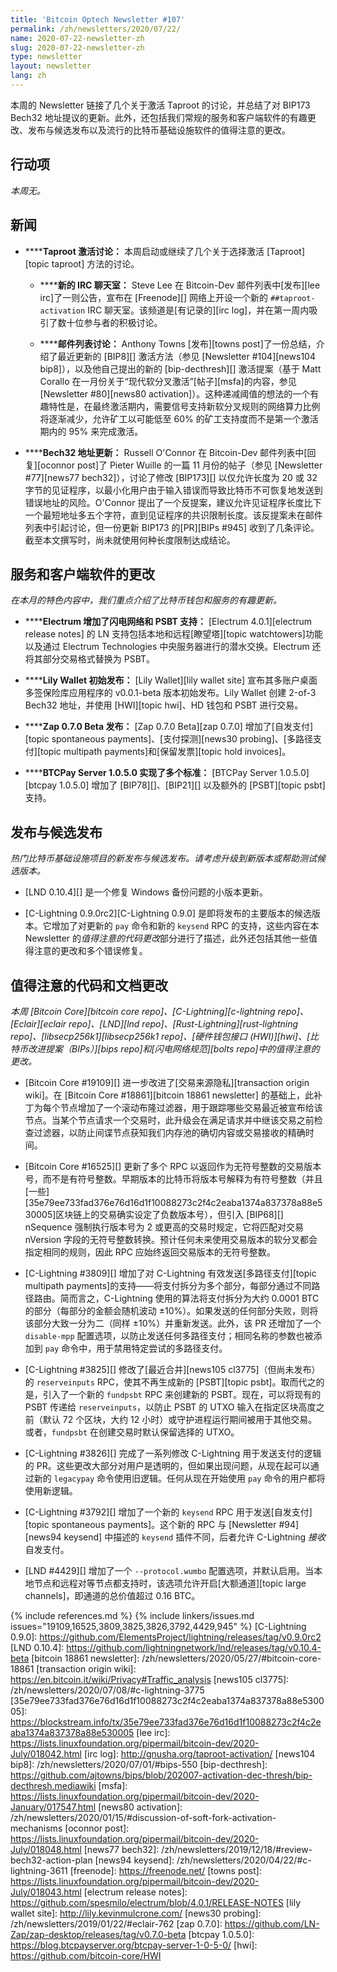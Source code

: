 ```yaml
---
title: 'Bitcoin Optech Newsletter #107'
permalink: /zh/newsletters/2020/07/22/
name: 2020-07-22-newsletter-zh
slug: 2020-07-22-newsletter-zh
type: newsletter
layout: newsletter
lang: zh
---
```

本周的 Newsletter 链接了几个关于激活 Taproot 的讨论，并总结了对 BIP173 Bech32 地址提议的更新。此外，还包括我们常规的服务和客户端软件的有趣更改、发布与候选发布以及流行的比特币基础设施软件的值得注意的更改。

## 行动项

*本周无。*

## 新闻

- **<!--taproot-activation-discussions-->****Taproot 激活讨论：** 本周启动或继续了几个关于选择激活 [Taproot][topic taproot] 方法的讨论。

  - **<!--new-irc-room-->****新的 IRC 聊天室：** Steve Lee 在 Bitcoin-Dev 邮件列表中[发布][lee irc]了一则公告，宣布在 [Freenode][] 网络上开设一个新的 `##taproot-activation` IRC 聊天室。该频道是[有记录的][irc log]，并在第一周内吸引了数十位参与者的积极讨论。

  - **<!--mailing-list-thread-->****邮件列表讨论：** Anthony Towns [发布][towns post]了一份总结，介绍了最近更新的 [BIP8][] 激活方法（参见 [Newsletter #104][news104 bip8]），以及他自己提出的新的 [bip-decthresh][] 激活提案（基于 Matt Corallo 在一月份关于“现代软分叉激活”[帖子][msfa]的内容，参见 [Newsletter #80][news80 activation]）。这种递减阈值的想法的一个有趣特性是，在最终激活期内，需要信号支持新软分叉规则的网络算力比例将逐渐减少，允许矿工以可能低至 60% 的矿工支持度而不是第一个激活期内的 95% 来完成激活。

- **<!--bech32-address-updates-->****Bech32 地址更新：** Russell O'Connor 在 Bitcoin-Dev 邮件列表中[回复][oconnor post]了 Pieter Wuille 的一篇 11 月份的帖子（参见 [Newsletter #77][news77 bech32]），讨论了修改 [BIP173][] 以仅允许长度为 20 或 32 字节的见证程序，以最小化用户由于输入错误而导致比特币不可恢复地发送到错误地址的风险。O'Connor 提出了一个反提案，建议允许见证程序长度比下一个最短地址多五个字符，直到见证程序的共识限制长度。该反提案未在邮件列表中引起讨论，但一份更新 BIP173 的[PR][BIPs #945] 收到了几条评论。截至本文撰写时，尚未就使用何种长度限制达成结论。

## 服务和客户端软件的更改

*在本月的特色内容中，我们重点介绍了比特币钱包和服务的有趣更新。*

- **<!--electrum-adds-lightning-network-and-psbt-support-->****Electrum 增加了闪电网络和 PSBT 支持：**
  [Electrum 4.0.1][electrum release notes] 的 LN 支持包括本地和远程[瞭望塔][topic watchtowers]功能以及通过 Electrum Technologies 中央服务器进行的潜水交换。Electrum 还将其部分交易格式替换为 PSBT。

- **<!--lily-wallet-initial-release-->****Lily Wallet 初始发布：**
  [Lily Wallet][lily wallet site] 宣布其多账户桌面多签保险库应用程序的 v0.0.1-beta 版本初始发布。Lily Wallet 创建 2-of-3 Bech32 地址，并使用 [HWI][topic hwi]、HD 钱包和 PSBT 进行交易。

- **<!--zap-0-7-0-beta-released-->****Zap 0.7.0 Beta 发布：** [Zap 0.7.0 Beta][zap 0.7.0] 增加了[自发支付][topic spontaneous payments]、[支付探测][news30 probing]、[多路径支付][topic multipath payments]和[保留发票][topic hold invoices]。

- **<!--btcpay-server-1-0-5-0-implements-various-standards-->****BTCPay Server 1.0.5.0 实现了多个标准：**
  [BTCPay Server 1.0.5.0][btcpay 1.0.5.0] 增加了 [BIP78][]、[BIP21][] 以及额外的 [PSBT][topic psbt] 支持。

## 发布与候选发布

*热门比特币基础设施项目的新发布与候选发布。请考虑升级到新版本或帮助测试候选版本。*

- [LND 0.10.4][] 是一个修复 Windows 备份问题的小版本更新。

- [C-Lightning 0.9.0rc2][C-Lightning 0.9.0] 是即将发布的主要版本的候选版本。它增加了对更新的 `pay` 命令和新的 `keysend` RPC 的支持，这些内容在本 Newsletter 的*值得注意的代码更改*部分进行了描述，此外还包括其他一些值得注意的更改和多个错误修复。

## 值得注意的代码和文档更改

*本周 [Bitcoin Core][bitcoin core repo]、[C-Lightning][c-lightning repo]、[Eclair][eclair repo]、[LND][lnd repo]、[Rust-Lightning][rust-lightning repo]、[libsecp256k1][libsecp256k1 repo]、[硬件钱包接口 (HWI)][hwi]、[比特币改进提案（BIPs）][bips repo]和[闪电网络规范][bolts repo]中的值得注意的更改。*

- [Bitcoin Core #19109][] 进一步改进了[交易来源隐私][transaction origin wiki]。在 [Bitcoin Core #18861][bitcoin 18861 newsletter] 的基础上，此补丁为每个节点增加了一个滚动布隆过滤器，用于跟踪哪些交易最近被宣布给该节点。当某个节点请求一个交易时，此升级会在满足请求并中继该交易之前检查过滤器，以防止间谍节点获知我们内存池的确切内容或交易接收的精确时间。

- [Bitcoin Core #16525][] 更新了多个 RPC 以返回作为无符号整数的交易版本号，而不是有符号整数。早期版本的比特币将版本号解释为有符号整数（并且[一些][35e79ee733fad376e76d16d1f10088273c2f4c2eaba1374a837378a88e530005]区块链上的交易确实设定了负数版本号），但引入 [BIP68][] nSequence 强制执行版本号为 2 或更高的交易时规定，它将匹配对交易 nVersion 字段的无符号整数转换。预计任何未来使用交易版本的软分叉都会指定相同的规则，因此 RPC 应始终返回交易版本的无符号整数。

- [C-Lightning #3809][] 增加了对 C-Lightning 有效发送[多路径支付][topic multipath payments]的支持——将支付拆分为多个部分，每部分通过不同路径路由。简而言之，C-Lightning 使用的算法将支付拆分为大约 0.0001 BTC 的部分（每部分的金额会随机波动 ±10%）。如果发送的任何部分失败，则将该部分大致一分为二（同样 ±10%）并重新发送。此外，该 PR 还增加了一个 `disable-mpp` 配置选项，以防止发送任何多路径支付；相同名称的参数也被添加到 `pay` 命令中，用于禁用特定尝试的多路径支付。

- [C-Lightning #3825][] 修改了[最近合并][news105 cl3775]（但尚未发布）的 `reserveinputs` RPC，使其不再生成新的 [PSBT][topic psbt]。取而代之的是，引入了一个新的 `fundpsbt` RPC 来创建新的 PSBT。现在，可以将现有的 PSBT 传递给 `reserveinputs`，以防止 PSBT 的 UTXO 输入在指定区块高度之前（默认 72 个区块，大约 12 小时）或守护进程运行期间被用于其他交易。或者，`fundpsbt` 在创建交易时默认保留选择的 UTXO。

- [C-Lightning #3826][] 完成了一系列修改 C-Lightning 用于发送支付的逻辑的 PR。这些更改大部分对用户是透明的，但如果出现问题，从现在起可以通过新的 `legacypay` 命令使用旧逻辑。任何从现在开始使用 `pay` 命令的用户都将使用新逻辑。

- [C-Lightning #3792][] 增加了一个新的 `keysend` RPC 用于发送[自发支付][topic spontaneous payments]。这个新的 RPC 与 [Newsletter #94][news94 keysend] 中描述的 `keysend` 插件不同，后者允许 C-Lightning *接收* 自发支付。

- [LND #4429][] 增加了一个 `--protocol.wumbo` 配置选项，并默认启用。当本地节点和远程对等节点都支持时，该选项允许开启[大额通道][topic large channels]，即通道的总价值超过 0.16 BTC。

{% include references.md %}
{% include linkers/issues.md issues="19109,16525,3809,3825,3826,3792,4429,945" %}
[C-Lightning 0.9.0]: https://github.com/ElementsProject/lightning/releases/tag/v0.9.0rc2
[LND 0.10.4]: https://github.com/lightningnetwork/lnd/releases/tag/v0.10.4-beta
[bitcoin 18861 newsletter]: /zh/newsletters/2020/05/27/#bitcoin-core-18861
[transaction origin wiki]: https://en.bitcoin.it/wiki/Privacy#Traffic_analysis
[news105 cl3775]: /zh/newsletters/2020/07/08/#c-lightning-3775
[35e79ee733fad376e76d16d1f10088273c2f4c2eaba1374a837378a88e530005]: https://blockstream.info/tx/35e79ee733fad376e76d16d1f10088273c2f4c2eaba1374a837378a88e530005
[lee irc]: https://lists.linuxfoundation.org/pipermail/bitcoin-dev/2020-July/018042.html
[irc log]: http://gnusha.org/taproot-activation/
[news104 bip8]: /zh/newsletters/2020/07/01/#bips-550
[bip-decthresh]: https://github.com/ajtowns/bips/blob/202007-activation-dec-thresh/bip-decthresh.mediawiki
[msfa]: https://lists.linuxfoundation.org/pipermail/bitcoin-dev/2020-January/017547.html
[news80 activation]: /zh/newsletters/2020/01/15/#discussion-of-soft-fork-activation-mechanisms
[oconnor post]: https://lists.linuxfoundation.org/pipermail/bitcoin-dev/2020-July/018048.html
[news77 bech32]: /zh/newsletters/2019/12/18/#review-bech32-action-plan
[news94 keysend]: /zh/newsletters/2020/04/22/#c-lightning-3611
[freenode]: https://freenode.net/
[towns post]: https://lists.linuxfoundation.org/pipermail/bitcoin-dev/2020-July/018043.html
[electrum release notes]: https://github.com/spesmilo/electrum/blob/4.0.1/RELEASE-NOTES
[lily wallet site]: http://lily.kevinmulcrone.com/
[news30 probing]: /zh/newsletters/2019/01/22/#eclair-762
[zap 0.7.0]: https://github.com/LN-Zap/zap-desktop/releases/tag/v0.7.0-beta
[btcpay 1.0.5.0]: https://blog.btcpayserver.org/btcpay-server-1-0-5-0/
[hwi]: https://github.com/bitcoin-core/HWI
